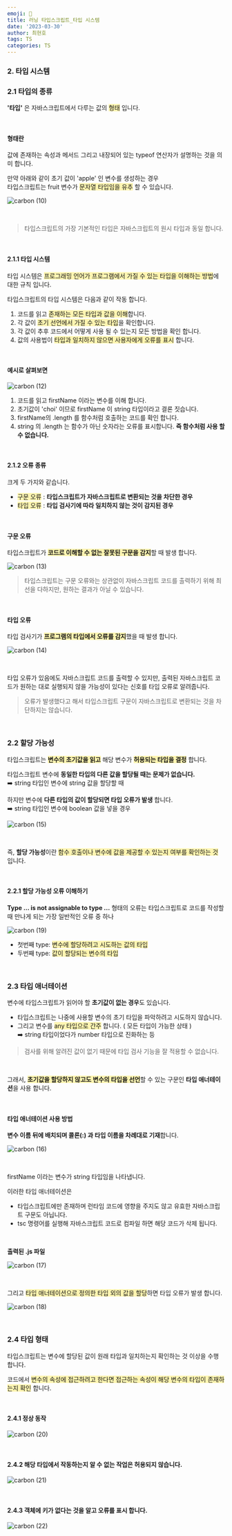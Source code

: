 ```yaml
---
emoji: 📖
title: 러닝 타입스크립트_타입 시스템
date: '2023-03-30'
author: 최현호
tags: TS
categories: TS
---
```


### 2. 타입 시스템

### 2.1 타입의 종류

**'타입'** 은 자바스크립트에서 다루는 값의 <span style='background-color : #fff5b1'>형태</span> 입니다.

<br>

#### 형태란

값에 존재하는 속성과 메서드 그리고 내장되어 있는 typeof 연산자가 설명하는 것을 의미 합니다.

만약 아래와 같이 초기 값이 'apple' 인 변수를 생성하는 경우 <br> 타입스크립트는 fruit 변수가 <span style='background-color : #fff5b1'>문자열 타입임을 유추</span> 할 수 있습니다.

![carbon (10)](https://user-images.githubusercontent.com/87301268/228695531-1562c04c-497b-462f-b1e1-4f8ea0b10076.png)

<br>

> 타입스크립트의 가장 기본적인 타입은 자바스크립트의 원시 타입과 동일 합니다.

<br>

#### 2.1.1 타입 시스템

타입 시스템은 <span style='background-color : #fff5b1'>프로그래밍 언어가 프로그램에서 가질 수 있는 타입을 이해하는 방법</span>에 대한 규칙 입니다.

타입스크립트의 타입 시스템은 다음과 같이 작동 합니다.

1. 코드를 읽고 <span style='background-color : #fff5b1'>존재하는 모든 타입과 값을 이해</span>합니다.
2. 각 값이 <span style='background-color : #fff5b1'>초기 선언에서 가질 수 있는 타입</span>을 확인합니다.
3. 각 값이 추후 코드에서 어떻게 사용 될 수 있는지 모든 방법을 확인 합니다.
4. 값의 사용법이 <span style='background-color : #fff5b1'>타입과 일치하지 않으면 사용자에게 오류를 표시</span> 합니다.

<br>

#### 예시로 살펴보면

![carbon (12)](https://user-images.githubusercontent.com/87301268/228696328-c9972ba1-49c4-4c81-8fed-fc0d2d250ab8.png)

1. 코드를 읽고 firstName 이라는 변수를 이해 합니다.
2. 초기값이 'choi' 이므로 firstName 이 string 타입이라고 결론 짓습니다.
3. firstName의 .length 를 함수처럼 호출하는 코드를 확인 합니다.
4. string 의 .length 는 함수가 아닌 숫자라는 오류를 표시합니다. **즉 함수처럼 사용 할 수 없습니다.**

<br>

#### 2.1.2 오류 종류

크게 두 가지와 같습니다.

- <span style='background-color : #fff5b1'>구문 오류</span> : **타입스크립트가 자바스크립트로 변환되는 것을 차단한 경우**
- <span style='background-color : #fff5b1'>타입 오류</span> : **타입 검사기에 따라 일치하지 않는 것이 감지된 경우**

<br>

#### 구문 오류

타입스크립트가 <span style='background-color : #fff5b1'>**코드로 이해할 수 없는 잘못된 구문을 감지**</span>할 때 발생 합니다.

![carbon (13)](https://user-images.githubusercontent.com/87301268/228696920-086b5376-c6f5-4dec-8a6d-d55149313d81.png)

> 타입스크립트는 구문 오류와는 상관없이 자바스크립트 코드를 출력하기 위해 최선을 다하지만, 원하는 결과가 아닐 수 있습니다.

<br>

#### 타입 오류

타입 검사기가 <span style='background-color : #fff5b1'>**프로그램의 타입에서 오류를 감지**</span>했을 때 발생 합니다.

![carbon (14)](https://user-images.githubusercontent.com/87301268/228697338-ea1996c7-1b6c-4a03-a404-3d27106466b4.png)

<br>

타입 오류가 있음에도 자바스크립트 코드를 출력할 수 있지만, 출력된 자바스크립트 코드가 원하는 대로 실행되지 않을 가능성이 있다는 신호를 타입 오류로 알려줍니다.

> 오류가 발생했다고 해서 타입스크립트 구문이 자바스크립트로 변환되는 것을 차단하지는 않습니다.

<br>

### 2.2 할당 가능성

타입스크립트는 <span style='background-color : #fff5b1'>**변수의 초기값을 읽고**</span> 해당 변수가 <span style='background-color : #fff5b1'>**허용되는 타입을 결정**</span> 합니다.

타입스크립트 변수에 **동일한 타입의 다른 값을 할당될 때는 문제가 없습니다.** <br>
➡️ string 타입인 변수에 string 값을 할당할 때

하지만 변수에 **다른 타입의 값이 할당되면 타입 오류가 발생** 합니다. <br>
➡️ string 타입인 변수에 boolean 값을 넣을 경우

![carbon (15)](https://user-images.githubusercontent.com/87301268/228698360-487d064b-c8c9-45ee-9657-bddbdaca1000.png)

<br>

즉, **할당 가능성**이란 <span style='background-color : #fff5b1'>함수 호출이나 변수에 값을 제공할 수 있는지 여부를 확인하는 것 </span>입니다.

<br>

#### 2.2.1 할당 가능성 오류 이해하기

**Type ... is not assignable to type ...** 형태의 오류는 타입스크립트로 코드를 작성할 때 만나게 되는 가장 일반적인 오류 중 하나

![carbon (19)](https://user-images.githubusercontent.com/87301268/228700897-a99068da-da25-4399-b1a6-bc34a163a34a.png)

- 첫번째 type: <span style='background-color : #fff5b1'>변수에 할당하려고 시도하는 값의 타입</span>
- 두번째 type: <span style='background-color : #fff5b1'>값이 할당되는 변수의 타입</span>

<br>

### 2.3 타입 애너테이션

변수에 타입스크립트가 읽어야 할 **초기값이 없는 경우**도 있습니다.

- 타입스크립트는 나중에 사용할 변수의 초기 타입을 파악하려고 시도하지 않습니다.
- 그리고 변수를 <span style='background-color : #fff5b1'>any 타입으로 간주</span> 합니다. ( 모든 타입이 가능한 상태 ) <br>
  ➡️ string 타입이었다가 number 타입으로 진화하는 등

> 검사를 위해 알려진 값이 없기 때문에 타입 검사 기능을 잘 적용할 수 없습니다.

<br>

그래서, <span style='background-color : #fff5b1'>**초기값을 할당하지 않고도 변수의 타입을 선언**</span>할 수 있는 구문인 **타입 애너테이션**을 사용 합니다.

<br>

#### 타입 애너테이션 사용 방법

**변수 이름 뒤에 배치되며 콜론(:) 과 타입 이름을 차례대로 기재**합니다.

![carbon (16)](https://user-images.githubusercontent.com/87301268/228699918-20fefc2f-16af-4a62-8ea6-47433774205e.png)

<br>

firstName 이라는 변수가 string 타입임을 나타냅니다.

이러한 타입 애너테이션은

- 타입스크립트에만 존재하며 런타임 코드에 영향을 주지도 않고 유효한 자바스크립트 구문도 아닙니다.
- tsc 명령어를 실행해 자바스크립트 코드로 컴파일 하면 해당 코드가 삭제 됩니다.

<br>

**출력된 .js 파일**

![carbon (17)](https://user-images.githubusercontent.com/87301268/228700270-7a8c0afb-58fd-4e20-ad48-4715a30a1d75.png)

<br>

그리고 <span style='background-color : #fff5b1'>타입 애너테이션으로 정의한 타입 외의 값을 할당</span>하면 타입 오류가 발생 합니다.

![carbon (18)](https://user-images.githubusercontent.com/87301268/228700618-75b72faa-06d6-449a-8ebe-8ebcc37ba408.png)

<br>

### 2.4 타입 형태

타입스크립트는 변수에 할당된 값이 원래 타입과 일치하는지 확인하는 것 이상을 수행 합니다.

코드에서 <span style='background-color : #fff5b1'>변수의 속성에 접근하려고 한다면 접근하는 속성이 해당 변수의 타입이 존재하는지 확인</span> 합니다.

<br>

#### 2.4.1 정상 동작

![carbon (20)](https://user-images.githubusercontent.com/87301268/228701566-27cb5c78-3889-49e2-b175-1452fa049a37.png)

<br>

#### 2.4.2 해당 타입에서 작동하는지 알 수 없는 작업은 허용되지 않습니다.

![carbon (21)](https://user-images.githubusercontent.com/87301268/228702975-d1bc438d-b667-4428-8c4c-6ea8ea1a07e7.png)

<br>

#### 2.4.3 객체에 키가 없다는 것을 알고 오류를 표시 합니다.

![carbon (22)](https://user-images.githubusercontent.com/87301268/228703292-aecf8d92-121d-4acd-ae40-e75ad2d1e75a.png)

<br>

```toc

```
